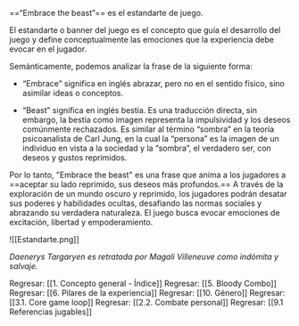 
==“Embrace the beast”== es el estandarte de juego. 

El estandarte o banner del juego es el concepto que guía el desarrollo del juego y define conceptualmente las emociones que la experiencia debe evocar en el jugador.

Semánticamente, podemos analizar la frase de la siguiente forma: 

- “Embrace” significa en inglés abrazar, pero no en el sentido físico, sino asimilar ideas o conceptos.

- “Beast” significa en inglés bestia. Es una traducción directa, sin embargo, la bestia como imagen representa la impulsividad y los deseos comúnmente rechazados. Es similar al término “sombra” en la teoría psicoanalista de Carl Jung, en la cual la “persona” es la imagen de un individuo en vista a la sociedad y la “sombra”, el verdadero ser, con deseos y gustos reprimidos.

Por lo tanto, "Embrace the beast" es una frase que anima a los jugadores a ==aceptar su lado reprimido, sus deseos más profundos.== A través de la exploración de un mundo oscuro y reprimido, los jugadores podrán desatar sus poderes y habilidades ocultas, desafiando las normas sociales y abrazando su verdadera naturaleza. El juego busca evocar emociones de excitación, libertad y empoderamiento.

![[Estandarte.png]]

*Daenerys Targaryen es retratada por Magali Villeneuve como indómita y salvaje.*


Regresar: [[1. Concepto general - Índice]]
Regresar: [[5. Bloody Combo]]
Regresar: [[6. Pilares de la experiencia]]
Regresar: [[10. Género]]
Regresar: [[3.1. Core game loop]]
Regresar: [[2.2. Combate personal]]
Regresar: [[9.1 Referencias jugables]]